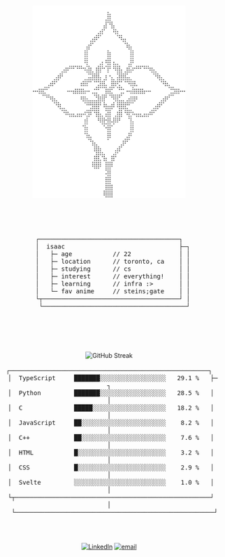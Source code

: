 <div align="center">
  <picture>
    <!-- Dark -->
    <source media="(prefers-color-scheme: dark)"
      srcset="assets/braille-dark.svg">
    <!-- Light -->
    <source media="(prefers-color-scheme: light)"
      srcset="assets/braille-light.svg">
    <img width="350" alt="braille art"
      src="assets/braille-light.svg">
  </picture>
  
<br></br><br></br>
<samp>
┌──────────────────────────────────────┐<br>
&nbsp;&nbsp;│&nbsp;&nbsp;isaac&nbsp;&nbsp;&nbsp;&nbsp;&nbsp;&nbsp;&nbsp;&nbsp;&nbsp;&nbsp;&nbsp;&nbsp;&nbsp;&nbsp;&nbsp;&nbsp;&nbsp;&nbsp;&nbsp;&nbsp;&nbsp;&nbsp;&nbsp;&nbsp;&nbsp;&nbsp;&nbsp;&nbsp;&nbsp;&nbsp;&nbsp;├─┐<br>
&nbsp;&nbsp;│&nbsp;&nbsp;&nbsp;├─&nbsp;age&nbsp;&nbsp;&nbsp;&nbsp;&nbsp;&nbsp;&nbsp;&nbsp;&nbsp;&nbsp;&nbsp;//&nbsp;22&nbsp;&nbsp;&nbsp;&nbsp;&nbsp;&nbsp;&nbsp;&nbsp;&nbsp;&nbsp;&nbsp;&nbsp;&nbsp;│&nbsp;│<br>
&nbsp;&nbsp;│&nbsp;&nbsp;&nbsp;├─&nbsp;location&nbsp;&nbsp;&nbsp;&nbsp;&nbsp;&nbsp;//&nbsp;toronto,&nbsp;ca&nbsp;&nbsp;&nbsp;&nbsp;│&nbsp;│<br>
&nbsp;&nbsp;│&nbsp;&nbsp;&nbsp;├─&nbsp;studying&nbsp;&nbsp;&nbsp;&nbsp;&nbsp;&nbsp;//&nbsp;cs&nbsp;&nbsp;&nbsp;&nbsp;&nbsp;&nbsp;&nbsp;&nbsp;&nbsp;&nbsp;&nbsp;&nbsp;&nbsp;│&nbsp;│<br>
&nbsp;&nbsp;│&nbsp;&nbsp;&nbsp;├─&nbsp;interest&nbsp;&nbsp;&nbsp;&nbsp;&nbsp;&nbsp;//&nbsp;everything!&nbsp;&nbsp;&nbsp;&nbsp;│&nbsp;│<br>
&nbsp;&nbsp;│&nbsp;&nbsp;&nbsp;├─&nbsp;learning&nbsp;&nbsp;&nbsp;&nbsp;&nbsp;&nbsp;//&nbsp;infra&nbsp;:>&nbsp;&nbsp;&nbsp;&nbsp;&nbsp;&nbsp;&nbsp;│&nbsp;│<br>
&nbsp;&nbsp;│&nbsp;&nbsp;&nbsp;└─&nbsp;fav&nbsp;anime&nbsp;&nbsp;&nbsp;&nbsp;&nbsp;//&nbsp;steins;gate&nbsp;&nbsp;&nbsp;&nbsp;│&nbsp;│<br>
&nbsp;&nbsp;└┬─────────────────────────────────────┘&nbsp;│<br>
&nbsp;&nbsp;&nbsp;└───────────────────────────────────────┘
</samp>

<br></br><br></br>

<div align="center">
  <picture>
    <!-- Dark -->
    <source media="(prefers-color-scheme: dark)"
      srcset="https://streak-stats.demolab.com?user=akuwuh&theme=transparent&hide_border=true&date_format=n%2Fj%5B%2FY%5D&currStreakLabel=FFFFFF&currStreakNum=FFFFFF&ring=FFFFFF&fire=FFFFFF&sideNums=FFFFFF&sideLabels=FFFFFF&dates=EBEBEB8F&v=7">
    <!-- Light -->
    <source media="(prefers-color-scheme: light)"
      srcset="https://streak-stats.demolab.com?user=akuwuh&theme=transparent&hide_border=true&date_format=n%2Fj%5B%2FY%5D&currStreakLabel=262A30&currStreakNum=262A30&ring=262A30&fire=262A30&sideNums=262A30&sideLabels=262A30&dates=555555&v=7">
    <img width="55%" alt="GitHub Streak"
      src="https://streak-stats.demolab.com?user=akuwuh&theme=transparent&hide_border=false&date_format=n%2Fj%5B%2FY%5D&v=7">
  </picture>

</div>

<br/>

<!--START_SECTION:languages-->
<div align="center">
<samp>
┌──────────────────────────────────────────────────────┐<br>
&nbsp;&nbsp;│&nbsp;&nbsp;TypeScript&nbsp;&nbsp;&nbsp;&nbsp;&nbsp;███████░░░░░░░░░░░░░░░░░░&nbsp;&nbsp;&nbsp;29.1&nbsp;%&nbsp;&nbsp;&nbsp;├─┐<br>
&nbsp;&nbsp;│&nbsp;&nbsp;Python&nbsp;&nbsp;&nbsp;&nbsp;&nbsp;&nbsp;&nbsp;&nbsp;&nbsp;███████░░░░░░░░░░░░░░░░░░&nbsp;&nbsp;&nbsp;28.5&nbsp;%&nbsp;&nbsp;&nbsp;│&nbsp;│<br>
&nbsp;&nbsp;│&nbsp;&nbsp;C&nbsp;&nbsp;&nbsp;&nbsp;&nbsp;&nbsp;&nbsp;&nbsp;&nbsp;&nbsp;&nbsp;&nbsp;&nbsp;&nbsp;█████░░░░░░░░░░░░░░░░░░░░&nbsp;&nbsp;&nbsp;18.2&nbsp;%&nbsp;&nbsp;&nbsp;│&nbsp;│<br>
&nbsp;&nbsp;│&nbsp;&nbsp;JavaScript&nbsp;&nbsp;&nbsp;&nbsp;&nbsp;██░░░░░░░░░░░░░░░░░░░░░░░&nbsp;&nbsp;&nbsp;&nbsp;8.2&nbsp;%&nbsp;&nbsp;&nbsp;│&nbsp;│<br>
&nbsp;&nbsp;│&nbsp;&nbsp;C++&nbsp;&nbsp;&nbsp;&nbsp;&nbsp;&nbsp;&nbsp;&nbsp;&nbsp;&nbsp;&nbsp;&nbsp;██░░░░░░░░░░░░░░░░░░░░░░░&nbsp;&nbsp;&nbsp;&nbsp;7.6&nbsp;%&nbsp;&nbsp;&nbsp;│&nbsp;│<br>
&nbsp;&nbsp;│&nbsp;&nbsp;HTML&nbsp;&nbsp;&nbsp;&nbsp;&nbsp;&nbsp;&nbsp;&nbsp;&nbsp;&nbsp;&nbsp;█░░░░░░░░░░░░░░░░░░░░░░░░&nbsp;&nbsp;&nbsp;&nbsp;3.2&nbsp;%&nbsp;&nbsp;&nbsp;│&nbsp;│<br>
&nbsp;&nbsp;│&nbsp;&nbsp;CSS&nbsp;&nbsp;&nbsp;&nbsp;&nbsp;&nbsp;&nbsp;&nbsp;&nbsp;&nbsp;&nbsp;&nbsp;█░░░░░░░░░░░░░░░░░░░░░░░░&nbsp;&nbsp;&nbsp;&nbsp;2.9&nbsp;%&nbsp;&nbsp;&nbsp;│&nbsp;│<br>
&nbsp;&nbsp;│&nbsp;&nbsp;Svelte&nbsp;&nbsp;&nbsp;&nbsp;&nbsp;&nbsp;&nbsp;&nbsp;&nbsp;░░░░░░░░░░░░░░░░░░░░░░░░░&nbsp;&nbsp;&nbsp;&nbsp;1.0&nbsp;%&nbsp;&nbsp;&nbsp;│&nbsp;│<br>
&nbsp;&nbsp;└┬─────────────────────────────────────────────────────┘&nbsp;│<br>
&nbsp;&nbsp;&nbsp;└──────────────────────────────────────────────────────┘
</samp>
</div>
<!--END_SECTION:languages-->


<!-- 
<img align="center" width="45%" src="https://streak-stats.demolab.com?user=akuwuh&theme=transparent&hide_border=false&date_format=n%2Fj%5B%2FY%5D&currStreakLabel=FFFFFF&fire=FFFFFF&ring=FFFFFF&currStreakNum=FFFFFF&sideNums=FFFFFF&sideLabels=FFFFFF&dates=EBEBEB8F#gh-dark-mode-only"/>  -->

<!-- <img align="center" width="45%" src="https://streak-stats.demolab.com?user=akuwuh&theme=transparent&hide_border=false&date_format=n%2Fj%5B%2FY%5D&currStreakLabel=262A30&currStreakNum=262A30&ring=262A30&sideNums=262A30&sideLabels=262A30&dates=555555#gh-light-mode-only"/> -->

<br clear="both"><br/>

[![LinkedIn](https://img.shields.io/badge/LinkedIn-%230077B5.svg?logo=linkedin&logoColor=white)](https://linkedin.com/in/isaacnng) 
[![email](https://img.shields.io/badge/Email-D14836?logo=gmail&logoColor=white)](mailto:isaacnguyen0201@gmail.com)
</div>
  



  
<!--
<details>
  <summary>📕 Blog Posts</summary>
  <br />
</details>
</div>
-->




